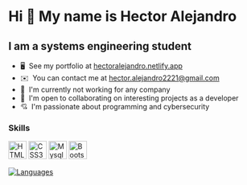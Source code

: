 Hi 👋 My name is Hector Alejandro
===============================

I am a systems engineering student
-----------------------------

*   🖥️  See my portfolio at [hectoralejandro.netlify.app](https://hectoralejandro.netlify.app/)
*   ✉️  You can contact me at [hector.alejandro2221@gmail.com](mailto:hector.alejandro2221@gmail.com)
*   🚀  I'm currently not working for any company
*   🤝  I'm open to collaborating on interesting projects as a developer
*   💘  I'm passionate about programming and cybersecurity

### Skills
<p align="left">
    <img src="https://raw.githubusercontent.com/danielcranney/readme-generator/main/public/icons/skills/html5-colored.svg" width="36" height="36" alt="HTML5" />
    <img src="https://raw.githubusercontent.com/danielcranney/readme-generator/main/public/icons/skills/css3-colored.svg" width="36" height="36" alt="CSS3" />
    <img src="https://raw.githubusercontent.com/danielcranney/readme-generator/main/public/icons/skills/mysql.svg" width="36" height="36" alt="Mysql" />
    <img src="https://raw.githubusercontent.com/danielcranney/readme-generator/main/public/icons/skills/bootstrap-colored.svg" width="36" height="36" alt="Bootstrap" />
</p>

<a href="https://github.com/Hector2221" align="center">
    <img src="https://github-readme-stats.vercel.app/api/top-langs/?username=Hector2221&langs_count=10&title_color=0891b2&text_color=ffffff&icon_color=0891b2&bg_color=1c1917&hide_border=true&locale=en&custom_title=Top%20%Languages" alt="Languages" />
</a>